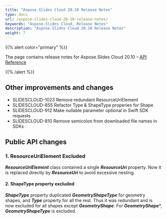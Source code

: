 ```yaml
---
title: "Aspose.Slides Cloud 20.10 Release Notes"
type: docs
url: /aspose-slides-cloud-20-10-release-notes/
keywords: "Aspose.Slides Cloud, Release Notes"
description: "Aspose.Slides Cloud 20.10 Release Notes"
weight: 7
---
```


{{% alert color="primary" %}}

The page contains release notes for Aspose.Slides Cloud 20.10 – [API Reference](https://apireference.aspose.cloud/slides/)

{{% /alert %}}

## **Other improvements and changes**

- SLIDESCLOUD-1023 Remove redundant ResourceUriElement
- SLIDESCLOUD-855 Refactor Type & ShapeType properies for Shape
- SLIDESCLOUD-912 Make nullable parameter optional in Swift SDK requests
- SLIDESCLOUD-810 Remove semicolon from downloaded file names in SDKs

## **Public API changes**

### **1. ResourceUriElement Excluded**
***ResourceUriElement*** class contained a single ***ResourceUri*** property. Now it is replaced directly by ***ResourceUri*** to avoid excessive nesting.
#### **2. ShapeType property excluded**
***ShapeType*** property duplicated ***GeometryShapeType*** for geometry shapes, and ***Type*** property for all the rest. Thus it was redundant and is now excluded for all shapes except ***GeometryShape***. For ***GeometryShape****, ***GeometryShapeType*** is excluded.
